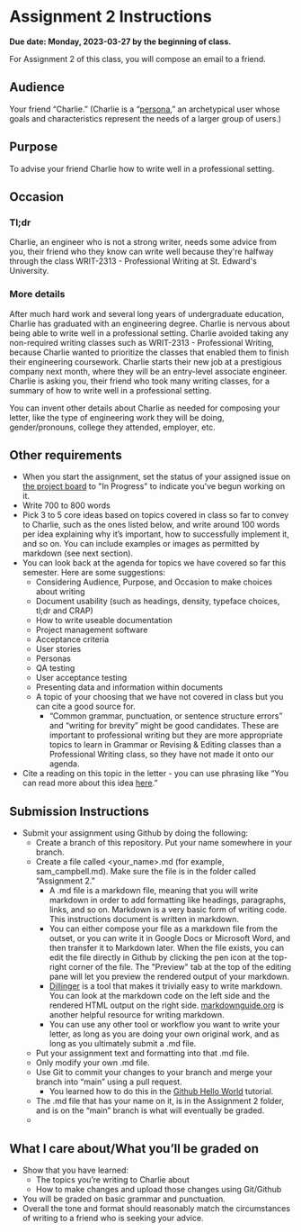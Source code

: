# Assignment 2 Instructions
**Due date: Monday, 2023-03-27 by the beginning of class.**

For Assignment 2 of this class, you will compose an email to a friend.
## Audience
Your friend “Charlie.” (Charlie is a “[persona](https://xd.adobe.com/ideas/process/user-research/putting-personas-to-work-in-ux-design/#content),” an archetypical user whose goals and characteristics represent the needs of a larger group of users.)
## Purpose
To advise your friend Charlie how to write well in a professional setting.
## Occasion
### Tl;dr
Charlie, an engineer who is not a strong writer, needs some advice from you, their friend who they know can write well because they're halfway through the class WRIT-2313 - Professional Writing at St. Edward's University. 
### More details
After much hard work and several long years of undergraduate education, Charlie has graduated with an engineering degree. Charlie is nervous about being able to write well in a professional setting.  Charlie avoided taking any non-required writing classes such as WRIT-2313 - Professional Writing, because Charlie wanted to prioritize the classes that enabled them to finish their engineering coursework. Charlie starts their new job at a prestigious company next month, where they will be an entry-level associate engineer. Charlie is asking you, their friend who took many writing classes, for a summary of how to write well in a professional setting.

You can invent other details about Charlie as needed for composing your letter, like the type of engineering work they will be doing, gender/pronouns, college they attended, employer, etc.
## Other requirements
- When you start the assignment, set the status of your assigned issue on [the project board](https://github.com/users/samuelwcampbell/projects/2) to "In Progress" to indicate you've begun working on it.
- Write 700 to 800 words
- Pick 3 to 5 core ideas based on topics covered in class so far to convey to Charlie, such as the ones listed below, and write around 100 words per idea explaining why it’s important, how to successfully implement it, and so on. You can include examples or images as permitted by markdown (see next section).
- You can look back at the agenda for topics we have covered so far this semester. Here are some suggestions:
    - Considering Audience, Purpose, and Occasion to make choices about writing
    - Document usability (such as headings, density, typeface choices, tl;dr and CRAP)
    - How to write useable documentation
    - Project management software
    - Acceptance criteria
    - User stories
    - Personas
    - QA testing
    - User acceptance testing
    - Presenting data and information within documents
    - A topic of your choosing that we have not covered in class but you can cite a good source for.
        - “Common grammar, punctuation, or sentence structure errors” and “writing for brevity” might be good candidates. These are important to professional writing but they are more appropriate topics to learn in Grammar or Revising & Editing classes than a Professional Writing class, so they have not made it onto our agenda.
- Cite a reading on this topic in the letter - you can use phrasing like “You can read more about this idea [here](google.com).”
## Submission Instructions
- Submit your assignment using Github by doing the following:
    - Create a branch of this repository. Put your name somewhere in your branch.
    - Create a file called <your_name>.md (for example, sam_campbell.md). Make sure the file is in the folder called “Assignment 2.”
        - A .md file is a markdown file, meaning that you will write markdown in order to add formatting like headings, paragraphs, links, and so on. Markdown is a very basic form of writing code. This instructions document is written in markdown.
        - You can either compose your file as a markdown file from the outset, or you can write it in Google Docs or Microsoft Word, and then transfer it to Markdown later. When the file exists, you can edit the file directly in Github by clicking the pen icon at the top-right corner of the file. The "Preview" tab at the top of the editing pane will let you preview the rendered output of your markdown.
        - [Dillinger](https://dillinger.io/) is a tool that makes it trivially easy to write markdown. You can look at the markdown code on the left side and the rendered HTML output on the right side. [markdownguide.org](https://www.markdownguide.org/basic-syntax/) is another helpful resource for writing markdown.
        - You can use any other tool or workflow you want to write your letter, as long as you are doing your own original work, and as long as you ultimately submit a .md file.
    - Put your assignment text and formatting into that .md file.
    - Only modify your own .md file.
    - Use Git to commit your changes to your branch and merge your branch into “main” using a pull request.
        - You learned how to do this in the [Github Hello World](https://docs.github.com/en/get-started/quickstart/hello-world) tutorial.
    - The .md file that has your name on it, is in the Assignment 2 folder, and is on the “main” branch is what will eventually be graded.
    - 
## What I care about/What you’ll be graded on
- Show that you have learned:
    - The topics you’re writing to Charlie about
    - How to make changes and upload those changes using Git/Github
- You will be graded on basic grammar and punctuation.
- Overall the tone and format should reasonably match the circumstances of writing to a friend who is seeking your advice.
